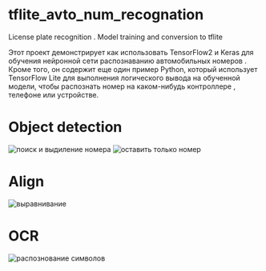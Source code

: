 # tflite_avto_num_recognation
License plate recognition .  Model training and conversion to tflite

Этот проект демонстрирует  как использовать TensorFlow2 и Keras для обучения  нейронной сети  распознаванию автомобильных номеров  . Кроме того, он содержит еще один пример Python, который использует TensorFlow Lite для выполнения логического вывода на обученной модели, чтобы распознать номер на каком-нибудь контроллере , телефоне или устройстве.

# Object detection
![поиск и выдиление номера](https://github.com/sovse/tflite_avto_num_recognation/blob/main/img/detect.png?raw=true)
![оставить только номер](https://github.com/sovse/tflite_avto_num_recognation/blob/main/img/cut_out.png?raw=true)
# Align
![выравнивание](https://github.com/sovse/tflite_avto_num_recognation/blob/main/img/align.png?raw=true)
# OCR
![распознование символов](https://github.com/sovse/tflite_avto_num_recognation/blob/main/img/ocr.png?raw=true)

